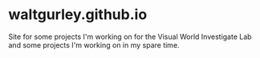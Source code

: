 # waltgurley.github.io
Site for some projects I'm working on for the Visual World Investigate Lab and some projects I'm working on in my spare time.
